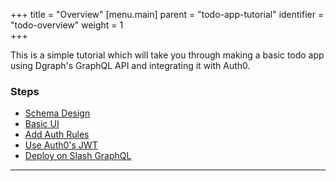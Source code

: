 +++
title = "Overview"
[menu.main]
    parent = "todo-app-tutorial"
    identifier = "todo-overview"
    weight = 1   
+++

This is a simple tutorial which will take you through making a basic todo app using Dgraph's GraphQL API and integrating it with Auth0.

### Steps

- [Schema Design](/graphql/todo-app-tutorial/todo-schema-design)
- [Basic UI](/graphql/todo-app-tutorial/todo-ui)
- [Add Auth Rules](/graphql/todo-app-tutorial/todo-auth-rules)
- [Use Auth0's JWT](/graphql/todo-app-tutorial/todo-auth0-jwt)
- [Deploy on Slash GraphQL](/graphql/todo-app-tutorial/deploy)

---
